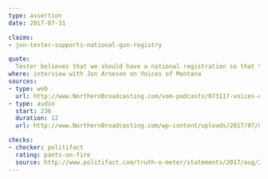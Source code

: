 ```yaml
---
type: assertion
date: 2017-07-31

claims:
- jon-tester-supports-national-gun-registry

quote:
  Tester believes that we should have a national registration so that the people of Montana should have to ask permission before they purchase a gun, ask permission from the federal government…
where: interview with Jon Arneson on Voices of Montana
sources:
- type: web
  url: http://www.NorthernBroadcasting.com/vom-podcasts/073117-voices-of-montana-wjon-arneson/
- type: audio
  start: 236
  duration: 12
  url: http://www.NorthernBroadcasting.com/wp-content/uploads/2017/07/073117-VoicesOfMontanaSeg1-Monday.mp3

checks:
- checker: politifact
  rating: pants-on-fire
  source: http://www.politifact.com/truth-o-meter/statements/2017/aug/21/matthew-rosendale/republican-senate-hopeful-claims-montana-sen-jon-t/
---
```

